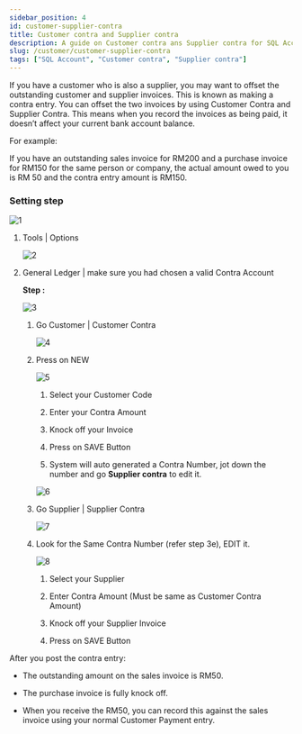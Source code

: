 ```yaml
---
sidebar_position: 4
id: customer-supplier-contra
title: Customer contra and Supplier contra
description: A guide on Customer contra ans Supplier contra for SQL Account
slug: /customer/customer-supplier-contra
tags: ["SQL Account", "Customer contra", "Supplier contra"]
---
```


If you have a customer who is also a supplier, you may want to offset the outstanding customer
and supplier invoices. This is known as making a contra entry. You can offset the two invoices by
using Customer Contra and Supplier Contra. This means when you record the invoices as being
paid, it doesn’t affect your current bank account balance.

For example:

If you have an outstanding sales invoice for RM200 and a purchase invoice for RM150 for the
same person or company, the actual amount owed to you is RM 50 and the contra entry amount
is RM150.

### Setting step

![1](/img/customer/contra/1.png)

1. Tools | Options

   ![2](/img/customer/contra/2.png)

2. General Ledger | make sure you had chosen a valid Contra Account

   **Step :**

   ![3](/img/customer/contra/3.png)

   1. Go Customer | Customer Contra

      ![4](/img/customer/contra/4.png)

   2. Press on NEW

      ![5](/img/customer/contra/5.png)

      1. Select your Customer Code

      2. Enter your Contra Amount

      3. Knock off your Invoice

      4. Press on SAVE Button

      5. System will auto generated a Contra Number, jot down the number and go **Supplier contra** to edit it.

      ![6](/img/customer/contra/6.png)

   3. Go Supplier | Supplier Contra

      ![7](/img/customer/contra/7.png)

   4. Look for the Same Contra Number (refer step 3e), EDIT it.

      ![8](/img/customer/contra/8.png)
      1. Select your Supplier

      2. Enter Contra Amount (Must be same as Customer Contra Amount)

      3. Knock off your Supplier Invoice

      4. Press on SAVE Button

After you post the contra entry:

- The outstanding amount on the sales invoice is RM50.

- The purchase invoice is fully knock off.

- When you receive the RM50, you can record this against the sales invoice using your normal Customer Payment entry.

